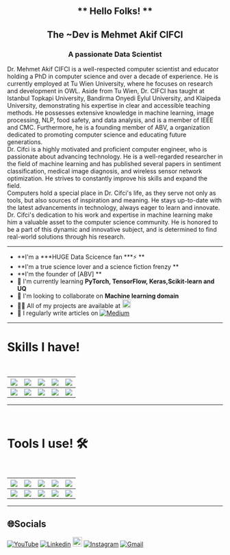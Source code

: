 <h2 align="center"> ** Hello Folks! ** </h2>
<h2 align="center"> The ~Dev is Mehmet Akif CIFCI </h2>
<h3 align="center">A passionate Data Scientist</h3>

Dr. Mehmet Akif CIFCI is a well-respected computer scientist and educator holding a PhD in computer science and over a decade of experience. He is currently employed at Tu Wien University, where he focuses on research and development in OWL. Aside from Tu Wien, Dr. CIFCI has taught at Istanbul Topkapi University, Bandirma Onyedi Eylul University, and Klaipeda University, demonstrating his expertise in clear and accessible teaching methods. He possesses extensive knowledge in machine learning, image processing, NLP, food safety, and data analysis, and is a member of IEEE and CMC. Furthermore, he is a founding member of ABV, a organization dedicated to promoting computer science and educating future generations.<br>
Dr. Cifci is a highly motivated and proficient computer engineer, who is passionate about advancing technology. He is a well-regarded researcher in the field of machine learning and has published several papers in sentiment classification, medical image diagnosis, and wireless sensor network optimization. He strives to constantly improve his skills and expand the field. <br>
Computers hold a special place in Dr. Cifci's life, as they serve not only as tools, but also sources of inspiration and meaning. He stays up-to-date with the latest advancements in technology, always eager to learn and innovate. Dr. Cifci's dedication to his work and expertise in machine learning make him a valuable asset to the computer science community. He is honored to be a part of this dynamic and innovative subject, and is determined to find real-world solutions through his research.

<hr>

-  **I'm a ***HUGE Data Scicence fan ***⚡ **
-  **I'm a true science lover and a science fiction frenzy **
-  **I'm the founder of [ABV] **
- 🌱 I'm currently learning **PyTorch, TensorFlow, Keras,Scikit-learn and UQ**
- 👯 I'm looking to collaborate on **Machine learning domain**
- 👨‍💻 All of my projects are available at  <a href="https://scholar.google.com/citations?hl=en&user=asfGDHwAAAAJ" target="_blank"><img height="20" src = "https://upload.wikimedia.org/wikipedia/commons/2/28/Google_Scholar_logo.png?20190206225436"></a>
- 📝 I regularly write articles on [![Medium](https://img.shields.io/badge/Medium-12100E?logo=medium&logoColor=white)](https://medium.com/@themanoftalent) 


<hr>
<h1>Skills I have! </h1>
<Br>
  
|![](https://img.shields.io/badge/Machine%20Learning-brightgreen?style=for-the-badge)|![](https://img.shields.io/badge/ML-Supervized%20Learning-brightgreen?style=for-the-badge)|![](https://img.shields.io/badge/ML-Unsupervized%20Learning-brightgreen?style=for-the-badge)|![](https://img.shields.io/badge/Web%20Scraping-red?style=for-the-badge)|![](https://img.shields.io/badge/Dashboards-red?style=for-the-badge)|
|---|---|---|---|---|
|![](https://img.shields.io/badge/Data%20Science-blue?style=for-the-badge)|![](https://img.shields.io/badge/DS-Data%20Cleaning-blue?style=for-the-badge)|![](https://img.shields.io/badge/DS-Data%20Analysis-blue?style=for-the-badge)|![](https://img.shields.io/badge/DS-Data%20Visualization-blue?style=for-the-badge)|![](https://img.shields.io/badge/And%20More!-yellow?style=for-the-badge)|
  
<hr>
<Br>
<h1>Tools I use! 🛠️</h1>
<Br>
 
|![](https://img.shields.io/badge/Python-FFD43B?style=for-the-badge&logo=python&logoColor=darkgreen)|![](https://img.shields.io/badge/TensorFlow-FF6F00?style=for-the-badge&logo=TensorFlow&logoColor=white)|![](https://img.shields.io/badge/scikit_learn-F7931E?style=for-the-badge&logo=scikit-learn&logoColor=white)|![](https://img.shields.io/badge/Keras-D00000?style=for-the-badge&logo=Keras&logoColor=white)|![](https://img.shields.io/badge/Jupyter-F37626.svg?&style=for-the-badge&logo=Jupyter&logoColor=white)|
|---|---|---|---|---|
|![](https://img.shields.io/badge/conda-342B029.svg?&style=for-the-badge&logo=anaconda&logoColor=white)|![](https://img.shields.io/badge/Pandas-2C2D72?style=for-the-badge&logo=pandas&logoColor=white)|![](https://img.shields.io/badge/Numpy-777BB4?style=for-the-badge&logo=numpy&logoColor=white)|![](https://img.shields.io/badge/Plotly-239120?style=for-the-badge&logo=plotly&logoColor=white)|![](https://img.shields.io/badge/And%20More!-yellow?style=for-the-badge)|
  
<hr>

## 🌐Socials
[![YouTube](https://img.shields.io/badge/YouTube-%23FF0000.svg?logo=YouTube&logoColor=white)](https://youtube.com/c/themanoftalent) 
[![Linkedin](https://img.shields.io/badge/-LinkedIn-blue?style=flat&logo=Linkedin&logoColor=white)](https://www.linkedin.com/in/themanoftalent/)
[<img src="https://img.shields.io/github/followers/themanoftalent?label=follow&style=social" height="22" title="Follow me" />](https://github.com/themanoftalent) 
[![Instagram](https://img.shields.io/badge/-Instagram-c13584?style=flat&labelColor=c13584&logo=instagram&logoColor=white)](https://www.instagram.com/themanoftalent)
[![Gmail](https://img.shields.io/badge/-Gmail-c14438?style=flat&logo=Gmail&logoColor=white)](mailto:mehcifci@kvk.lt)

